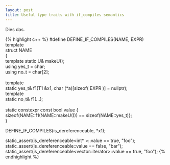 ```yaml
---
layout: post
title: Useful type traits with if_compiles semantics
---
```


Dies das.

{% highlight c++ %}
#define DEFINE_IF_COMPILES(NAME, EXPR) \
    template <typename U1> \
    struct NAME \
    { \
        template <typename U> static U& makeU(); \
        using yes_t = char; \
        using no_t  = char[2]; \
        \
        template <typename T1> \
        static yes_t& f1(T1 &x1, char (*a)[sizeof( EXPR )] = nullptr); \
        template <typename T1> \
        static no_t&  f1(...); \
        \
        static constexpr const bool value { \
            sizeof(NAME::f1<U1>(NAME::makeU<U1>())) == sizeof(NAME::yes_t)}; \
    }

DEFINE_IF_COMPILES(is_dereferenceable, *x1);

static_assert(is_dereferenceable<int*                 >::value == true, "foo");
static_assert(is_dereferenceable<int                  >::value == false, "bar");
static_assert(is_dereferenceable<vector<int>::iterator>::value == true, "foo");
{% endhighlight %}

